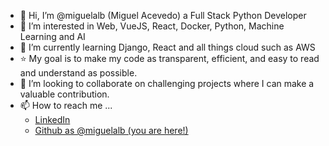 - 👋 Hi, I’m @miguelalb (Miguel Acevedo) a Full Stack Python Developer
- 👀 I’m interested in Web, VueJS, React, Docker, Python, Machine Learning and AI
- 🌱 I’m currently learning Django, React and all things cloud such as AWS
- ⭐ My goal is to make my code as transparent, efficient, and easy to read and understand as possible.
- 💞️ I’m looking to collaborate on challenging projects where I can make a valuable contribution.
- 📫 How to reach me ...
  - [LinkedIn](https://www.linkedin.com/in/miguel-acevedo)
  - [Github as @miguelalb (you are here!)](https://github.com/miguelalb)

<!---
miguelalb/miguelalb is a ✨ special ✨ repository because its `README.md` (this file) appears on your GitHub profile.
You can click the Preview link to take a look at your changes.
--->

